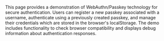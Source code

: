 This page provides a demonstration of WebAuthn/Passkey technology for secure authentication. Users can register a new passkey associated with a username, authenticate using a previously created passkey, and manage their credentials which are stored in the browser's localStorage. The demo includes functionality to check browser compatibility and displays debug information about authentication responses.

<!-- Generated from commit: 6f965e6e411162297995fdc715460cb65c4e7f0f -->